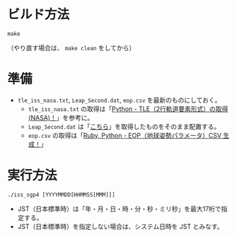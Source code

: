 ビルド方法
==========

`make`

（やり直す場合は、 `make clean` をしてから）

準備
====

* `tle_iss_nasa.txt`, `Leap_Second.dat`, `eop.csv` を最新のものにしておく。
  + `tle_iss_nasa.txt` の取得は「[Python - TLE（2行軌道要素形式）の取得(NASA)！](https://www.mk-mode.com/octopress/2018/08/14/python-tle-getting-from-nasa "Python - TLE（2行軌道要素形式）の取得(NASA)！")」を参考に。
  + `Leap_Second.dat` は「[こちら](https://hpiers.obspm.fr/iers/bul/bulc/Leap_Second.dat "Leap_Second.dat")」を取得したものをそのまま配置する。
  + `eop.csv` の取得は「[Ruby, Python - EOP（地球姿勢パラメータ）CSV 生成！](https://www.mk-mode.com/octopress/2018/08/29/ruby-python-eop-getting-from-iers "Ruby, Python - EOP（地球姿勢パラメータ）CSV 生成！")」

実行方法
========

`./iss_sgp4 [YYYYMMDD[HHMMSS[MMM]]]`

* JST（日本標準時）は「年・月・日・時・分・秒・ミリ秒」を最大17桁で指定する。
* JST（日本標準時）を指定しない場合は、システム日時を JST とみなす。

